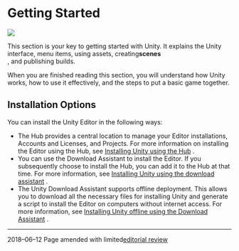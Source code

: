 # Getting Started

![](https://docs.unity3d.com/2019.2/Documentation/uploads/Main/BasicsIntroPic.jpg)

This section is your key to getting started with Unity. It explains the Unity interface, menu items, using assets, creating**scenes**  
, and publishing builds.

When you are finished reading this section, you will understand how Unity works, how to use it effectively, and the steps to put a basic game together.

## Installation Options

You can install the Unity Editor in the following ways:

* The Hub provides a central location to manage your Editor installations, Accounts and Licenses, and Projects. For more information on installing the Editor using the Hub, see
  [Installing Unity using the Hub](https://docs.unity3d.com/2019.2/Documentation/Manual/GettingStartedInstallingHub.html)
  .
* You can use the Download Assistant to install the Editor. If you subsequently choose to install the Hub, you can add it to the Hub at that time. For more information, see
  [Installing Unity using the download assistant](https://docs.unity3d.com/2019.2/Documentation/Manual/InstallingUnity.html)
  .
* The Unity Download Assistant supports offline deployment. This allows you to download all the necessary files for installing Unity and generate a script to install the Editor on computers without internet access. For more information, see
  [Installing Unity offline using the Download Assistant](https://docs.unity3d.com/2019.2/Documentation/Manual/DeployingUnityOffline.html)
  .

---

2018–06–12 Page amended with limited[editorial review](https://docs.unity3d.com/2019.2/Documentation/Manual/DocumentationEditorialReview.html)

